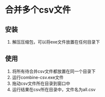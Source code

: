 # 合并多个csv文件

## 安装
1. 解压压缩包，可以将exe文件放置在任何目录下

## 使用
1. 将所有待合并csv文件都放置在同一个目录下
1. 运行combine-csv.exe文件
1. 拖动csv文件所在目录到窗口中
1. 运行结果在csv所在目录中，文件名为all.csv